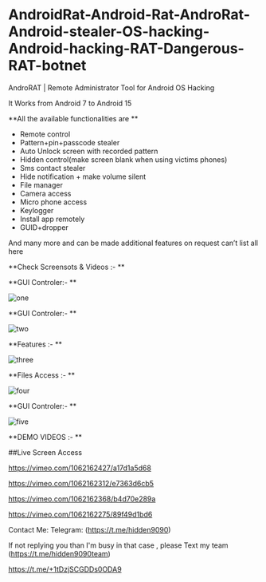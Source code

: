 # AndroidRat-Android-Rat-AndroRat-Android-stealer-OS-hacking-Android-hacking-RAT-Dangerous-RAT-botnet
AndroRAT | Remote Administrator Tool for Android OS Hacking


It Works from Android 7 to Android 15

**All the available functionalities are 
**

- Remote control
- Pattern+pin+passcode stealer
- Auto Unlock screen with recorded pattern
- Hidden control(make screen blank when using victims phones)
- Sms contact stealer
- Hide notification + make volume silent
- File manager
- Camera access
- Micro phone access
- Keylogger
- Install app remotely
- GUID+dropper
  
And many more and can be made additional features on request can’t list all here


**Check Screensots & Videos  :-
**


**GUI Controler:-
**

![one](https://files.catbox.moe/168fch.jpg) 

**GUI Controler:-
**


![two](https://files.catbox.moe/9w8qyl.jpg) 



**Features :-
**

![three](https://files.catbox.moe/hqtesi.jpg) 


**Files Access :-
**


![four](https://files.catbox.moe/ez7xsq.jpg) 


**GUI Controler:-
**

![five](https://files.catbox.moe/59m7rn.jpg) 


**DEMO VIDEOS :-
**
 
##Live Screen Access

https://vimeo.com/1062162427/a17d1a5d68




https://vimeo.com/1062162312/e7363d6cb5



https://vimeo.com/1062162368/b4d70e289a




https://vimeo.com/1062162275/89f49d1bd6







Contact Me:
Telegram: (https://t.me/hidden9090)

If not replying you than I'm busy in that case , please Text my team (https://t.me/hidden9090team)

https://t.me/+1tDzjSCGDDs0ODA9
